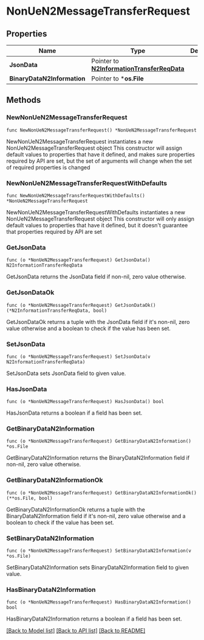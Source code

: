 # NonUeN2MessageTransferRequest

## Properties

Name | Type | Description | Notes
------------ | ------------- | ------------- | -------------
**JsonData** | Pointer to [**N2InformationTransferReqData**](N2InformationTransferReqData.md) |  | [optional] 
**BinaryDataN2Information** | Pointer to ***os.File** |  | [optional] 

## Methods

### NewNonUeN2MessageTransferRequest

`func NewNonUeN2MessageTransferRequest() *NonUeN2MessageTransferRequest`

NewNonUeN2MessageTransferRequest instantiates a new NonUeN2MessageTransferRequest object
This constructor will assign default values to properties that have it defined,
and makes sure properties required by API are set, but the set of arguments
will change when the set of required properties is changed

### NewNonUeN2MessageTransferRequestWithDefaults

`func NewNonUeN2MessageTransferRequestWithDefaults() *NonUeN2MessageTransferRequest`

NewNonUeN2MessageTransferRequestWithDefaults instantiates a new NonUeN2MessageTransferRequest object
This constructor will only assign default values to properties that have it defined,
but it doesn't guarantee that properties required by API are set

### GetJsonData

`func (o *NonUeN2MessageTransferRequest) GetJsonData() N2InformationTransferReqData`

GetJsonData returns the JsonData field if non-nil, zero value otherwise.

### GetJsonDataOk

`func (o *NonUeN2MessageTransferRequest) GetJsonDataOk() (*N2InformationTransferReqData, bool)`

GetJsonDataOk returns a tuple with the JsonData field if it's non-nil, zero value otherwise
and a boolean to check if the value has been set.

### SetJsonData

`func (o *NonUeN2MessageTransferRequest) SetJsonData(v N2InformationTransferReqData)`

SetJsonData sets JsonData field to given value.

### HasJsonData

`func (o *NonUeN2MessageTransferRequest) HasJsonData() bool`

HasJsonData returns a boolean if a field has been set.

### GetBinaryDataN2Information

`func (o *NonUeN2MessageTransferRequest) GetBinaryDataN2Information() *os.File`

GetBinaryDataN2Information returns the BinaryDataN2Information field if non-nil, zero value otherwise.

### GetBinaryDataN2InformationOk

`func (o *NonUeN2MessageTransferRequest) GetBinaryDataN2InformationOk() (**os.File, bool)`

GetBinaryDataN2InformationOk returns a tuple with the BinaryDataN2Information field if it's non-nil, zero value otherwise
and a boolean to check if the value has been set.

### SetBinaryDataN2Information

`func (o *NonUeN2MessageTransferRequest) SetBinaryDataN2Information(v *os.File)`

SetBinaryDataN2Information sets BinaryDataN2Information field to given value.

### HasBinaryDataN2Information

`func (o *NonUeN2MessageTransferRequest) HasBinaryDataN2Information() bool`

HasBinaryDataN2Information returns a boolean if a field has been set.


[[Back to Model list]](../README.md#documentation-for-models) [[Back to API list]](../README.md#documentation-for-api-endpoints) [[Back to README]](../README.md)



